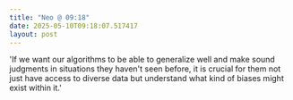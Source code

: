 ```yaml
---
title: "Neo @ 09:18"
date: 2025-05-10T09:18:07.517417
layout: post
---
```


'If we want our algorithms to be able to generalize well and make sound judgments in situations they haven't seen before, it is crucial for them not just have access to diverse data but understand what kind of biases might exist within it.'